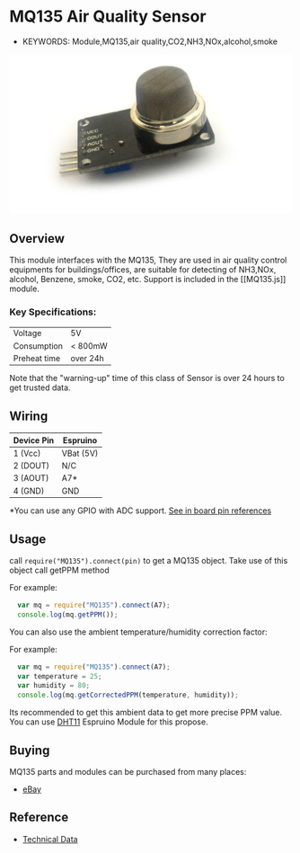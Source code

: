 <!--- Copyright (c) 2015 Nic Marcondes -->
MQ135 Air Quality Sensor
=====================

* KEYWORDS: Module,MQ135,air quality,CO2,NH3,NOx,alcohol,smoke

![MQ135](MQ135/board.jpg)


Overview
-----------------

This module interfaces with the MQ135, They are used in air quality control equipments for buildings/offices, are suitable for detecting
 of NH3,NOx, alcohol, Benzene, smoke, CO2, etc. Support is included in the [[MQ135.js]] module.

### Key Specifications:

  |                       |          |
  |-----------------------|----------|
  | Voltage               | 5V       |
  | Consumption           | < 800mW  |
  | Preheat time          | over 24h |

Note that the "warning-up" time of this class of Sensor is over 24 hours to get trusted data.

Wiring
-----------------

  | Device Pin | Espruino |
  |------------|----------|
  | 1 (Vcc)    | VBat (5V)|
  | 2 (DOUT)   | N/C      |
  | 3 (AOUT)   | A7*      |
  | 4 (GND)    | GND      |

*You can use any GPIO with ADC support. [See in board pin references](http://www.espruino.com/Reference)


Usage
-----------------

call `require("MQ135").connect(pin)` to get a MQ135 object. Take use of this object call getPPM method

For example:

```JavaScript
  var mq = require("MQ135").connect(A7);
  console.log(mq.getPPM());
```

You can also use the ambient temperature/humidity correction factor:

For example:

```JavaScript
  var mq = require("MQ135").connect(A7);
  var temperature = 25;
  var humidity = 80;
  console.log(mq.getCorrectedPPM(temperature, humidity));
```

Its recommended to get this ambient data to get more precise PPM value.
You can use [DHT11](http://espruino.com/DHT11) Espruino Module for this propose.


Buying
-----

MQ135 parts and modules can be purchased from many places:
* [eBay](http://www.ebay.com/sch/i.html?_nkw=MQ135&_sacat=92074)


Reference
---------
* [Technical Data](https://www.olimex.com/Products/Components/Sensors/SNS-MQ135/resources/SNS-MQ135.pdf)
